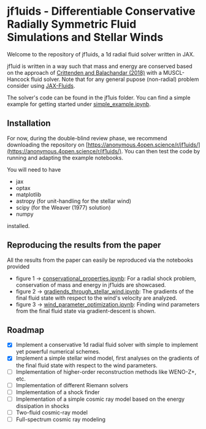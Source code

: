 # jf1uids - Differentiable Conservative Radially Symmetric Fluid Simulations and Stellar Winds

Welcome to the repository of jf1uids, a 1d radial fluid solver written in JAX.

jf1uid is written in a way such that mass and energy are conserved based on the approach of [Crittenden and Balachandar (2018)](https://doi.org/10.1007/s00193-017-0784-y) with a MUSCL-Hancock fluid solver. Note that for any general pupose (non-radial) problem consider using [JAX-Fluids](https://github.com/tumaer/JAXFLUIDS).

The solver's code can be found in the jf1uis folder. You can find a simple example for getting
started under [simple_example.ipynb](simple_example.ipynb).

## Installation
For now, during the double-blind review phase, we recommend downloading the repository on [https://anonymous.4open.science/r/jf1uids/](https://anonymous.4open.science/r/jf1uids/). You can then test the code by running and adapting the example notebooks.

You will need to have

- jax
- optax
- matplotlib
- astropy (for unit-handling for the stellar wind)
- scipy (for the Weaver (1977) solution)
- numpy

installed.

## Reproducing the results from the paper

All the results from the paper can easily be reproduced via the notebooks provided

- figure 1 &rarr; [conservational_properties.ipynb](notebooks/conservational_properties.ipynb): For a radial shock problem, conservation of mass and energy in jf1uids are showcased.
- figure 2 &rarr; [gradiends_through_stellar_wind.ipynb](notebooks/gradiends_through_stellar_wind.ipynb): The gradients of the final fluid state with respect to the wind's velocity are analyzed.
- figure 3 &rarr; [wind_parameter_optimization.ipynb](notebooks/wind_parameter_optimization.ipynb): Finding wind parameters from the final fluid state via
gradient-descent is shown.

## Roadmap

- [x] Implement a conservative 1d radial fluid solver with simple to implement yet powerful numerical schemes.
- [x] Implement a simple stellar wind model, first analyses on the gradients of the final fluid state with respect to the wind parameters.
- [ ] Implementation of higher-order reconstruction methods like WENO-Z+, etc. 
- [ ] Implementation of different Riemann solvers
- [ ] Implementation of a shock finder
- [ ] Implementation of a simple cosmic ray model based on the energy dissipation in shocks
- [ ] Two-fluid cosmic-ray model
- [ ] Full-spectrum cosmic ray modeling